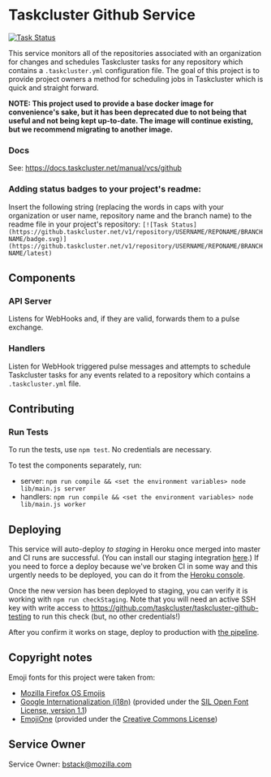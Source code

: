Taskcluster Github Service
==========================
[![Task Status](https://github.taskcluster.net/v1/repository/taskcluster/taskcluster-github/master/badge.svg)](https://github.taskcluster.net/v1/repository/taskcluster/taskcluster-github/master/latest)


This service monitors all of the repositories associated with an organization for changes and schedules Taskcluster tasks for any repository which contains a `.taskcluster.yml` configuration file. The goal of this project is to provide project owners a method for scheduling jobs in Taskcluster which is quick and straight forward.

**NOTE: This project used to provide a base docker image for convenience's sake, but it has been deprecated due to not being that useful and not being kept up-to-date. The image will continue existing, but we recommend migrating to another image.**

### Docs
See: https://docs.taskcluster.net/manual/vcs/github

### Adding status badges to your project's readme:
Insert the following string (replacing the words in caps with your organization or user name, repository name and the branch name) to the readme file in your project's repository:
`[![Task Status](https://github.taskcluster.net/v1/repository/USERNAME/REPONAME/BRANCHNAME/badge.svg)](https://github.taskcluster.net/v1/repository/USERNAME/REPONAME/BRANCHNAME/latest)`


## Components

### API Server
Listens for WebHooks and, if they are valid, forwards them to a pulse exchange.

### Handlers
Listen for WebHook triggered pulse messages and attempts to schedule Taskcluster tasks for any events related to a repository which contains a `.taskcluster.yml` file.

## Contributing

### Run Tests
To run the tests, use `npm test`.  No credentials are necessary.

To test the components separately, run:
- server: `npm run compile && <set the environment variables> node lib/main.js server`
- handlers: `npm run compile && <set the environment variables> node lib/main.js worker`

## Deploying

This service will auto-deploy *to staging* in Heroku once merged into master
and CI runs are successful. (You can install our staging integration [here](https://github.com/integration/taskcluster-staging).) If you need to force a deploy because we've broken
CI in some way and this urgently needs to be deployed, you can do it from the
[Heroku
console](https://dashboard-preview.heroku.com/apps/taskcluster-github/deploy/github).

Once the new version has been deployed to staging, you can verify it is working
with `npm run checkStaging`.  Note that you will need an active SSH key with
write access to https://github.com/taskcluster/taskcluster-github-testing to
run this check (but, no other credentials!)

After you confirm it works on stage, deploy to production with [the
pipeline](https://dashboard.heroku.com/pipelines/b867da9f-e443-4ddd-b8b1-2209532897b4).

## Copyright notes
Emoji fonts for this project were taken from:
- [Mozilla Firefox OS Emojis](https://github.com/mozilla/fxemoji)
- [Google Internationalization (i18n)](https://github.com/googlei18n/noto-emoji) (provided under the [SIL Open Font License, version 1.1](https://github.com/googlei18n/noto-emoji/blob/master/fonts/LICENSE))
- [EmojiOne](http://emojione.com/) (provided under the [Creative Commons License](http://emojione.com/licensing/))

## Service Owner

Service Owner: bstack@mozilla.com
